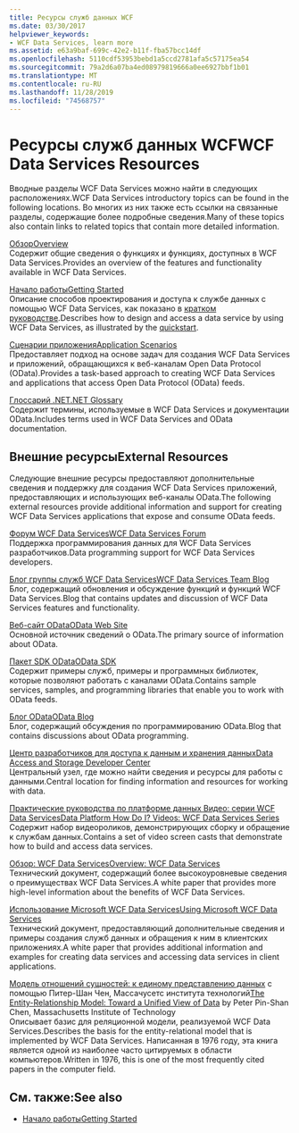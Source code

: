 ```yaml
---
title: Ресурсы служб данных WCF
ms.date: 03/30/2017
helpviewer_keywords:
- WCF Data Services, learn more
ms.assetid: e63a9baf-699c-42e2-b11f-fba57bcc14df
ms.openlocfilehash: 5110cdf53953bebd1a5ccd2781afa5c57175ea54
ms.sourcegitcommit: 79a2d6a07ba4ed08979819666a0ee6927bbf1b01
ms.translationtype: MT
ms.contentlocale: ru-RU
ms.lasthandoff: 11/28/2019
ms.locfileid: "74568757"
---
```

# <a name="wcf-data-services-resources"></a><span data-ttu-id="8e990-102">Ресурсы служб данных WCF</span><span class="sxs-lookup"><span data-stu-id="8e990-102">WCF Data Services Resources</span></span>
<span data-ttu-id="8e990-103">Вводные разделы WCF Data Services можно найти в следующих расположениях.</span><span class="sxs-lookup"><span data-stu-id="8e990-103">WCF Data Services introductory topics can be found in the following locations.</span></span> <span data-ttu-id="8e990-104">Во многих из них также есть ссылки на связанные разделы, содержащие более подробные сведения.</span><span class="sxs-lookup"><span data-stu-id="8e990-104">Many of these topics also contain links to related topics that contain more detailed information.</span></span>  
  
 [<span data-ttu-id="8e990-105">Обзор</span><span class="sxs-lookup"><span data-stu-id="8e990-105">Overview</span></span>](wcf-data-services-overview.md)  
 <span data-ttu-id="8e990-106">Содержит общие сведения о функциях и функциях, доступных в WCF Data Services.</span><span class="sxs-lookup"><span data-stu-id="8e990-106">Provides an overview of the features and functionality available in WCF Data Services.</span></span>  
  
 [<span data-ttu-id="8e990-107">Начало работы</span><span class="sxs-lookup"><span data-stu-id="8e990-107">Getting Started</span></span>](../adonet/ef/getting-started.md)  
 <span data-ttu-id="8e990-108">Описание способов проектирования и доступа к службе данных с помощью WCF Data Services, как показано в [кратком руководстве](quickstart-wcf-data-services.md).</span><span class="sxs-lookup"><span data-stu-id="8e990-108">Describes how to design and access a data service by using WCF Data Services, as illustrated by the [quickstart](quickstart-wcf-data-services.md).</span></span>  
  
 [<span data-ttu-id="8e990-109">Сценарии приложения</span><span class="sxs-lookup"><span data-stu-id="8e990-109">Application Scenarios</span></span>](application-scenarios-wcf-data-services.md)  
 <span data-ttu-id="8e990-110">Предоставляет подход на основе задач для создания WCF Data Services и приложений, обращающихся к веб-каналам Open Data Protocol (OData).</span><span class="sxs-lookup"><span data-stu-id="8e990-110">Provides a task-based approach to creating WCF Data Services and applications that access Open Data Protocol (OData) feeds.</span></span>  
  
 [<span data-ttu-id="8e990-111">Глоссарий .NET</span><span class="sxs-lookup"><span data-stu-id="8e990-111">.NET Glossary</span></span>](../../../standard/glossary.md)  
 <span data-ttu-id="8e990-112">Содержит термины, используемые в WCF Data Services и документации OData.</span><span class="sxs-lookup"><span data-stu-id="8e990-112">Includes terms used in WCF Data Services and OData documentation.</span></span>  
  
## <a name="external-resources"></a><span data-ttu-id="8e990-113">Внешние ресурсы</span><span class="sxs-lookup"><span data-stu-id="8e990-113">External Resources</span></span>  
 <span data-ttu-id="8e990-114">Следующие внешние ресурсы предоставляют дополнительные сведения и поддержку для создания WCF Data Services приложений, предоставляющих и использующих веб-каналы OData.</span><span class="sxs-lookup"><span data-stu-id="8e990-114">The following external resources provide additional information and support for creating WCF Data Services applications that expose and consume OData feeds.</span></span>  
  
 [<span data-ttu-id="8e990-115">Форум WCF Data Services</span><span class="sxs-lookup"><span data-stu-id="8e990-115">WCF Data Services Forum</span></span>](https://go.microsoft.com/fwlink/?LinkId=150512)  
 <span data-ttu-id="8e990-116">Поддержка программирования данных для WCF Data Services разработчиков.</span><span class="sxs-lookup"><span data-stu-id="8e990-116">Data programming support for WCF Data Services developers.</span></span>  
  
 [<span data-ttu-id="8e990-117">Блог группы служб WCF Data Services</span><span class="sxs-lookup"><span data-stu-id="8e990-117">WCF Data Services Team Blog</span></span>](https://go.microsoft.com/fwlink/?LinkId=150511)  
 <span data-ttu-id="8e990-118">Блог, содержащий обновления и обсуждение функций и функций WCF Data Services.</span><span class="sxs-lookup"><span data-stu-id="8e990-118">Blog that contains updates and discussion of WCF Data Services features and functionality.</span></span>  
  
 [<span data-ttu-id="8e990-119">Веб-сайт OData</span><span class="sxs-lookup"><span data-stu-id="8e990-119">OData Web Site</span></span>](https://go.microsoft.com/fwlink/?LinkID=184554)  
 <span data-ttu-id="8e990-120">Основной источник сведений о OData.</span><span class="sxs-lookup"><span data-stu-id="8e990-120">The primary source of information about OData.</span></span>  
  
 [<span data-ttu-id="8e990-121">Пакет SDK OData</span><span class="sxs-lookup"><span data-stu-id="8e990-121">OData SDK</span></span>](https://go.microsoft.com/fwlink/?LinkID=185248)  
 <span data-ttu-id="8e990-122">Содержит примеры служб, примеры и программных библиотек, которые позволяют работать с каналами OData.</span><span class="sxs-lookup"><span data-stu-id="8e990-122">Contains sample services, samples, and programming libraries that enable you to work with OData feeds.</span></span>  
  
 [<span data-ttu-id="8e990-123">Блог OData</span><span class="sxs-lookup"><span data-stu-id="8e990-123">OData Blog</span></span>](https://go.microsoft.com/fwlink/?LinkId=185868)  
 <span data-ttu-id="8e990-124">Блог, содержащий обсуждения по программированию OData.</span><span class="sxs-lookup"><span data-stu-id="8e990-124">Blog that contains discussions about OData programming.</span></span>  
  
 [<span data-ttu-id="8e990-125">Центр разработчиков для доступа к данным и хранения данных</span><span class="sxs-lookup"><span data-stu-id="8e990-125">Data Access and Storage Developer Center</span></span>](https://go.microsoft.com/fwlink/?LinkId=91903)  
 <span data-ttu-id="8e990-126">Центральный узел, где можно найти сведения и ресурсы для работы с данными.</span><span class="sxs-lookup"><span data-stu-id="8e990-126">Central location for finding information and resources for working with data.</span></span>  
  
 [<span data-ttu-id="8e990-127">Практические руководства по платформе данных Видео: серии WCF Data Services</span><span class="sxs-lookup"><span data-stu-id="8e990-127">Data Platform How Do I? Videos: WCF Data Services Series</span></span>](https://go.microsoft.com/fwlink/?LinkId=124600)  
 <span data-ttu-id="8e990-128">Содержит набор видеороликов, демонстрирующих сборку и обращение к службам данных.</span><span class="sxs-lookup"><span data-stu-id="8e990-128">Contains a set of video screen casts that demonstrate how to build and access data services.</span></span>  
  
 [<span data-ttu-id="8e990-129">Обзор: WCF Data Services</span><span class="sxs-lookup"><span data-stu-id="8e990-129">Overview: WCF Data Services</span></span>](https://go.microsoft.com/fwlink/?LinkID=131074)  
 <span data-ttu-id="8e990-130">Технический документ, содержащий более высокоуровневые сведения о преимуществах WCF Data Services.</span><span class="sxs-lookup"><span data-stu-id="8e990-130">A white paper that provides more high-level information about the benefits of WCF Data Services.</span></span>  
  
 [<span data-ttu-id="8e990-131">Использование Microsoft WCF Data Services</span><span class="sxs-lookup"><span data-stu-id="8e990-131">Using Microsoft WCF Data Services</span></span>](https://go.microsoft.com/fwlink/?LinkID=131075)  
 <span data-ttu-id="8e990-132">Технический документ, предоставляющий дополнительные сведения и примеры создания служб данных и обращения к ним в клиентских приложениях.</span><span class="sxs-lookup"><span data-stu-id="8e990-132">A white paper that provides additional information and examples for creating data services and accessing data services in client applications.</span></span>  
  
 <span data-ttu-id="8e990-133">[Модель отношений сущностей: к единому представлению данных](https://go.microsoft.com/fwlink/?LinkId=91909) с помощью Питер-Шан Чен, Массачусетс института технологий</span><span class="sxs-lookup"><span data-stu-id="8e990-133">[The Entity-Relationship Model: Toward a Unified View of Data](https://go.microsoft.com/fwlink/?LinkId=91909) by Peter Pin-Shan Chen, Massachusetts Institute of Technology</span></span>  
 <span data-ttu-id="8e990-134">Описывает базис для реляционной модели, реализуемой WCF Data Services.</span><span class="sxs-lookup"><span data-stu-id="8e990-134">Describes the basis for the entity-relational model that is implemented by WCF Data Services.</span></span> <span data-ttu-id="8e990-135">Написанная в 1976 году, эта книга является одной из наиболее часто цитируемых в области компьютеров.</span><span class="sxs-lookup"><span data-stu-id="8e990-135">Written in 1976, this is one of the most frequently cited papers in the computer field.</span></span>  
  
## <a name="see-also"></a><span data-ttu-id="8e990-136">См. также:</span><span class="sxs-lookup"><span data-stu-id="8e990-136">See also</span></span>

- [<span data-ttu-id="8e990-137">Начало работы</span><span class="sxs-lookup"><span data-stu-id="8e990-137">Getting Started</span></span>](getting-started-with-wcf-data-services.md)
